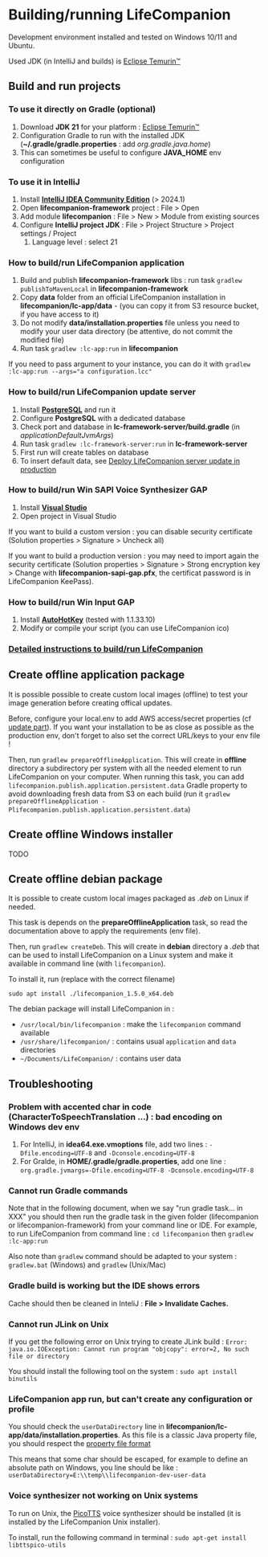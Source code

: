 # Building/running LifeCompanion

Development environment installed and tested on Windows 10/11 and Ubuntu.

Used JDK (in IntelliJ and builds) is [Eclipse Temurin™](https://adoptium.net/temurin/releases/)

## Build and run projects

### To use it directly on Gradle (optional)

1. Download **JDK 21** for your platform : [Eclipse Temurin™](https://adoptium.net/temurin/releases/)
1. Configuration Gradle to run with the installed JDK (**~/.gradle/gradle.properties** : add _org.gradle.java.home_)
1. This can sometimes be useful to configure **JAVA_HOME** env configuration

### To use it in IntelliJ

1. Install **[IntelliJ IDEA Community Edition](https://www.jetbrains.com/fr-fr/)** (> 2024.1)
1. Open **lifecompanion-framework** project : File > Open
1. Add module **lifecompanion** : File > New > Module from existing sources
1. Configure **IntelliJ project JDK** : File > Project Structure > Project settings / Project
   1. Language level : select 21

### How to build/run LifeCompanion application

1. Build and publish **lifecompanion-framework** libs : run task `gradlew publishToMavenLocal` in **lifecompanion-framework**
1. Copy **data** folder from an official LifeCompanion installation in **lifecompanion/lc-app/data** - (you can copy it from S3 resource bucket, if you have access to it)
1. Do not modify **data/installation.properties** file unless you need to modify your user data directory (be attentive, do not commit the modified file)
1. Run task `gradlew :lc-app:run` in **lifecompanion**

If you need to pass argument to your instance, you can do it with `gradlew :lc-app:run --args="a configuration.lcc"`

### How to build/run LifeCompanion update server

1. Install **[PostgreSQL](https://www.postgresql.org/)** and run it
1. Configure **PostgreSQL** with a dedicated database
1. Check port and database in **lc-framework-server/build.gradle** (in _applicationDefaultJvmArgs_)
1. Run task `gradlew :lc-framework-server:run` in **lc-framework-server**
1. First run will create tables on database
1. To insert default data, see [Deploy LifeCompanion server update in production](#user-content-deploy-lifecompanion-server-update-in-production)

### How to build/run Win SAPI Voice Synthesizer GAP

1. Install **[Visual Studio](https://visualstudio.microsoft.com/fr/)**
1. Open project in Visual Studio

If you want to build a custom version : you can disable security certificate (Solution properties > Signature > Uncheck all)

If you want to build a production version : you may need to import again the security certificate (Solution properties > Signature > Strong encryption key > Change with **lifecompanion-sapi-gap.pfx**, the certificat password is in LifeCompanion KeePass).

### How to build/run Win Input GAP

1. Install **[AutoHotKey](https://www.autohotkey.com/)** (tested with 1.1.33.10)
1. Modify or compile your script (you can use LifeCompanion ico)

### [Detailed instructions to build/run LifeCompanion](BUILD_DETAIL.md)

## Create offline application package

It is possible possible to create custom local images (offline) to test your image generation before creating offical updates.

Before, configure your local.env to add AWS access/secret properties (cf [update part](UPDATE.md)). If you want your installation to be as close as possible as the production env, don't forget to also set the correct URL/keys to your env file !

Then, run `gradlew prepareOfflineApplication`. This will create in **offline** directory a subdirectory per system with all the needed element to run LifeCompanion on your computer. When running this task, you can add `lifecompanion.publish.application.persistent.data` Gradle property to avoid downloading fresh data from S3 on each build (run it `gradlew prepareOfflineApplication -Plifecompanion.publish.application.persistent.data`)

## Create offline Windows installer

TODO

## Create offline debian package

It is possible to create custom local images packaged as *.deb* on Linux if needed.

This task is depends on the **prepareOfflineApplication** task, so read the documentation above to apply the requirements (env file).

Then, run `gradlew createDeb`. This will create in **debian** directory a *.deb* that can be used to install LifeCompanion on a Linux system and make it available in command line (with `lifecompanion`).

To install it, run (replace with the correct filename)

```shell
sudo apt install ./lifecompanion_1.5.0_x64.deb
```

The debian package will install LifeCompanion in :
- `/usr/local/bin/lifecompanion` : make the `lifecompanion` command available
- `/usr/share/lifecompanion/` : contains usual `application` and `data` directories
- `~/Documents/LifeCompanion/` : contains user data

## Troubleshooting

### Problem with accented char in code (CharacterToSpeechTranslation ...) : bad encoding on Windows dev env

1. For IntelliJ, in **idea64.exe.vmoptions** file, add two lines : `-Dfile.encoding=UTF-8` and `-Dconsole.encoding=UTF-8`
1. For Gralde, in **HOME/.gradle/gradle.properties**, add one line : `org.gradle.jvmargs=-Dfile.encoding=UTF-8 -Dconsole.encoding=UTF-8`

### Cannot run Gradle commands

Note that in the following document, when we say "run gradle task... in XXX" you should then run the gradle task in the given folder (lifecompanion or lifecompanion-framework) from your command line or IDE. For example, to run LifeCompanion from command line : `cd lifecompanion` then `gradlew :lc-app:run`

Also note than `gradlew` command should be adapted to your system : `gradlew.bat` (Windows) and `gradlew` (Unix/Mac)

### Gradle build is working but the IDE shows errors

Cache should then be cleaned in InteliJ : **File > Invalidate Caches.**

### Cannot run JLink on Unix

If you get the following error on Unix trying to create JLink build : `Error: java.io.IOException: Cannot run program "objcopy": error=2, No such file or directory`

You should install the following tool on the system : `sudo apt install binutils`

### LifeCompanion app run, but can't create any configuration or profile

You should check the `userDataDirectory` line in **lifecompanion/lc-app/data/installation.properties**. As this file is a classic Java property file, you should respect the [property file format](https://en.wikipedia.org/wiki/.properties#:~:text=properties%20is%20a%20file%20extension,known%20as%20Property%20Resource%20Bundles.)

This means that some char should be escaped, for example to define an absolute path on Windows, you line should be like : 
`userDataDirectory=E:\\temp\\lifecompanion-dev-user-data`

### Voice synthesizer not working on Unix systems

To run on Unix, the [PicoTTS](https://github.com/naggety/picotts) voice synthesizer should be installed (it is installed by the LifeCompanion Unix installer).

To install, run the following command in terminal : `sudo apt-get install libttspico-utils`
